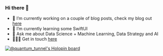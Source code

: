 ### Hi there 👋

- 🔭 I’m currently working on a couple of blog posts, check my blog out [here](https://jrogel.com/quantum-tunnel-blog/)
- 🌱 I’m currently learning some SwiftUI
- 💬 Ask me about Data Science + Machine Learning, Data Strategy and AI
- 🧑🏻‍💻 Get in touch [here](https://bio.site/jrogel)

[![@quantum_tunnel's Holopin board](https://holopin.io/api/user/board?user=quantum_tunnel)](https://holopin.io/@quantum_tunnel)
